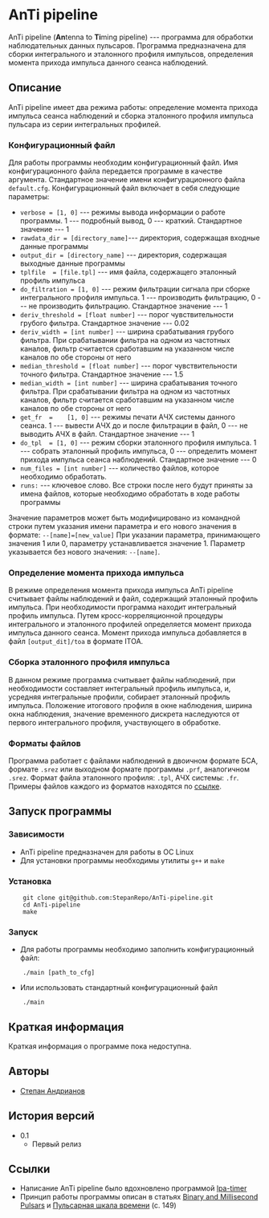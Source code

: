
# AnTi pipeline

AnTi pipeline  (**An**tenna to **Ti**ming pipeline) --- программа для обработки наблюдательных данных пульсаров. Программа предназначена для сборки интегрального и эталонного профиля импульсов, определения момента прихода импульса данного сеанса наблюдений.

## Описание 

AnTi pipeline имеет два режима работы: определение момента прихода импульса сеанса наблюдений и сборка эталонного профиля импульса пульсара из серии интегральных профилей.

### Конфигурационный файл
Для работы программы необходим конфигурационный файл. Имя конфигурационного  файла передается программе в качестве аргумента. Стандартное значение имени конфигурационного файла `default.cfg`. Конфигурационный файл включает в себя следующие параметры:
* `verbose = [1, 0]` --- режимы вывода информации о работе программы. 1 --- подробный вывод, 0 --- краткий. Стандартное значение --- 1
* `rawdata_dir = [directory_name]`--- директория, содержащая входные данные программы
* `output_dir = [directory_name]` --- директория, содержащая выходные данные программы
* `tplfile  = [file.tpl]` --- имя файла, содержащего эталонный профиль импульса
* `do_filtration = [1, 0]` --- режим фильтрации сигнала при сборке интегрального профиля импульса. 1 --- производить фильтрацию, 0 --- не производить фильтрацию. Стандартное значение --- 1
* `deriv_threshold = [float number]` --- порог чувствительности грубого фильтра. Стандартное значение --- 0.02
* `deriv_width = [int number]` --- ширина срабатывания грубого фильтра. При срабатывании фильтра на одном из частотных каналов, фильтр считается сработавшим на указанном числе каналов по обе стороны от него
* `median_threshold = [float number]` --- порог чувствительности точного фильтра. Стандартное значение --- 1.5
* `median_width = [int number]` --- ширина срабатывания точного фильтра. При срабатывании фильтра на одном из частотных каналов, фильтр считается сработавшим на указанном числе каналов по обе стороны от него
* `get_fr  =	[1, 0]` --- режимы печати АЧХ системы данного сеанса. 1 --- вывести АЧХ до и после фильтрации в файл, 0 --- не выводить АЧХ в файл. Стандартное значение --- 1
* `do_tpl  = [1, 0]` --- режим сборки эталонного профиля импульса. 1 --- собрать эталонный профиль импульса, 0 --- определить момент прихода импульса сеанса наблюдений. Стандартное значение --- 0
* `num_files = [int number]` --- количество файлов, которое необходимо обработать.
* `runs:` --- ключевое слово. Все строки после него будут приняты за имена файлов, которые необходимо обработать в ходе работы программы

Значение параметров может быть модифицировано из командной строки путем указания имени параметра и его нового значения в формате: `--[name]=[new_value]`
При указании параметра, принимающего значения 1 или 0, параметру устанавливается значение 1. Параметр указывается без нового значения: `--[name]`.

### Определение момента прихода импульса
В режиме определения момента прихода импульса AnTi pipeline считывает файлы наблюдений и файл, содержащий эталонный профиль импульса. При необходимости программа находит интегральный профиль импульса. Путем кросс-корреляционной процедуры интегрального и эталонного профилей определяется момент прихода импульса данного сеанса. Момент прихода импульса добавляется в файл `[output_dit]/toa` в формате ITOA.


### Сборка эталонного профиля импульса
В данном режиме программа считывает файлы наблюдений, при необходимости составляет интегральный профиль импульса, и, усредняя интегральные профили, собирает эталонный профиль импульса. Положение итогового профиля в окне наблюдения, ширина окна наблюдения, значение временного дискрета наследуются от первого интегрального профиля, участвующего в обработке.

### Форматы файлов
Программа работает с файлами наблюдений в двоичном формате БСА, формате `.srez` или выходном формате программы `.prf`, аналогичном `.srez`. Формат файла эталонного профиля: `.tpl`, АЧХ системы: `.fr`.  Примеры файлов каждого из форматов находятся по [ссылке](). 

## Запуск программы

### Зависимости

* AnTi pipeline предназначен для работы в ОС Linux
* Для установки программы необходимы утилиты `g++` и `make`

### Установка
```
    git clone git@github.com:StepanRepo/AnTi-pipeline.git
    cd AnTi-pipeline
    make 
```

### Запуск

* Для работы программы необходимо заполнить конфигурационный файл:
```
	./main [path_to_cfg]
```
*  Или использовать стандартный конфигурационный файл
```
	./main
```

## Краткая информация
Краткая информация о программе пока недоступна.


## Авторы

* [Степан Андрианов](https://t.me/wizard_of_math)

## История версий

* 0.1
    * Первый релиз

## Ссылки
* Написание AnTi pipeline было вдохновлено программой [lpa-timer](https://github.com/praoPulsarTiming/lpa-timer)
* Принцип работы программы описан в статьях [Binary and Millisecond Pulsars](https://link.springer.com/article/10.12942/lrr-2005-7) и [Пульсарная шкала времени](chrome-extension://bpnedgjmphmmdgecmklcopblfcbhpefm/viewer.html?url=http%3A%2F%2Fproceedings.lebedev.ru%2Fwordpress%2Fwp-content%2Fuploads%2F2013%2F06%2F1989-199.djvu) (с. 149)
